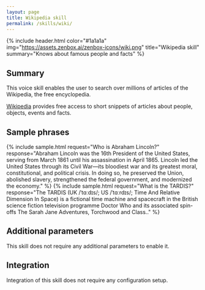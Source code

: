 ```yaml
---
layout: page
title: Wikipedia skill
permalink: /skills/wiki/
---
```


{% include header.html color="#1a1a1a" img="https://assets.zenbox.ai/zenbox-icons/wiki.png" title="Wikipedia skill" summary="Knows about famous people and facts" %}

## Summary
This voice skill enables the user to search over millions of articles of the Wikipedia, the free encyclopedia.

[Wikipedia](https://en.wikipedia.org/wiki/Main_Page) provides free access to short snippets of articles about people, objects, events and facts. 

## Sample phrases
{% include sample.html request="Who is Abraham Lincoln?" response="Abraham Lincoln was the 16th President of the United States, serving from March 1861 until his assassination in April 1865. Lincoln led the United States through its Civil War—its bloodiest war and its greatest moral, constitutional, and political crisis. In doing so, he preserved the Union, abolished slavery, strengthened the federal government, and modernized the economy." %}
{% include sample.html request="What is the TARDIS?" response="The TARDIS (UK /ˈtɑːdɪs/; US /ˈtɑːrdɪs/; Time And Relative Dimension In Space) is a fictional time machine and spacecraft in the British science fiction television programme Doctor Who and its associated spin-offs The Sarah Jane Adventures, Torchwood and Class.." %}

## Additional parameters
This skill does not require any additional parameters to enable it.

## Integration
Integration of this skill does not require any configuration setup.